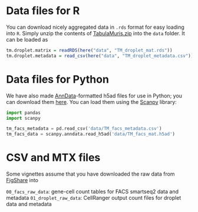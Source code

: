 # Data files for R

You can download nicely aggregated data in `.rds` format for easy loading into `R`.
Simply unzip the contents of [TabulaMuris.zip](https://s3.amazonaws.com/czbiohub-tabula-muris/TabulaMuris.zip)
into the `data` folder. It can be loaded as

```R
tm.droplet.matrix = readRDS(here("data", "TM_droplet_mat.rds"))
tm.droplet.metadata = read_csv(here("data", "TM_droplet_metadata.csv"))
```

# Data files for Python

We have also made [AnnData](http://anndata.readthedocs.io/en/latest/)-formatted h5ad files for use in Python; you can download them [here](https://s3.amazonaws.com/czbiohub-tabula-muris/TabulaMuris.h5ad.zip). You can load them using the [Scanpy](http://scanpy.readthedocs.io/en/latest/index.html) library:

```python
import pandas
import scanpy

tm_facs_metadata = pd.read_csv('data/TM_facs_metadata.csv')
tm_facs_data = scanpy.anndata.read_h5ad('data/TM_facs_mat.h5ad')
```
# CSV and MTX files

Some vignettes assume that you have downloaded the raw data from [FigShare](https://figshare.com/projects/Tabula_Muris_Transcriptomic_characterization_of_20_organs_and_tissues_from_Mus_musculus_at_single_cell_resolution/27733) into

`00_facs_raw_data`: gene-cell count tables for FACS smartseq2 data and metadata
`01_droplet_raw_data`: CellRanger output count files for droplet data and metadata

